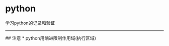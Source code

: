 <!--
 * @Author: Fullsize
 * @Date: 2021-07-08 11:22:48
 * @LastEditors: Fullsize
 * @LastEditTime: 2021-07-08 11:27:53
 * @FilePath: /practice_python/README_zh.md
-->
# python
学习python的记录和验证
<hr />
## 注意
* python用缩进限制作用域(执行区域)